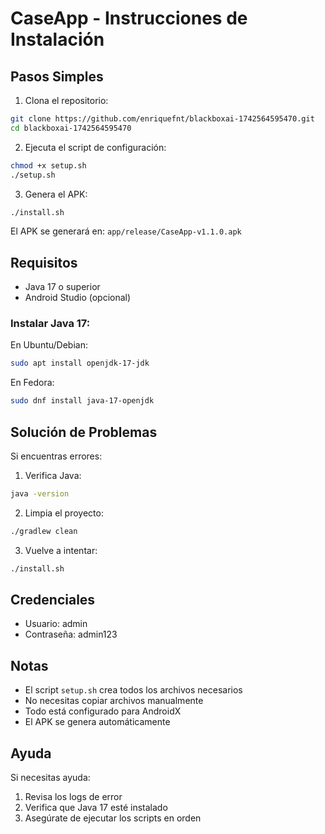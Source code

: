 # CaseApp - Instrucciones de Instalación

## Pasos Simples

1. Clona el repositorio:
```bash
git clone https://github.com/enriquefnt/blackboxai-1742564595470.git
cd blackboxai-1742564595470
```

2. Ejecuta el script de configuración:
```bash
chmod +x setup.sh
./setup.sh
```

3. Genera el APK:
```bash
./install.sh
```

El APK se generará en: `app/release/CaseApp-v1.1.0.apk`

## Requisitos

- Java 17 o superior
- Android Studio (opcional)

### Instalar Java 17:

En Ubuntu/Debian:
```bash
sudo apt install openjdk-17-jdk
```

En Fedora:
```bash
sudo dnf install java-17-openjdk
```

## Solución de Problemas

Si encuentras errores:

1. Verifica Java:
```bash
java -version
```

2. Limpia el proyecto:
```bash
./gradlew clean
```

3. Vuelve a intentar:
```bash
./install.sh
```

## Credenciales

- Usuario: admin
- Contraseña: admin123

## Notas

- El script `setup.sh` crea todos los archivos necesarios
- No necesitas copiar archivos manualmente
- Todo está configurado para AndroidX
- El APK se genera automáticamente

## Ayuda

Si necesitas ayuda:
1. Revisa los logs de error
2. Verifica que Java 17 esté instalado
3. Asegúrate de ejecutar los scripts en orden